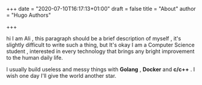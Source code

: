 +++
date = "2020-07-10T16:17:13+01:00"
draft = false
title = "About"
author = "Hugo Authors"

+++

hi I am Ali , this paragraph should be a brief description of myself , it's slightly difficult to write such a thing, but It's okay
I am a Computer Science student , interested in every technology that  brings any bright improvement to the human daily life.  

I usually build useless and messy things with **Golang** , **Docker** and **c/c++** . I wish one day I'll give the world another star. 
